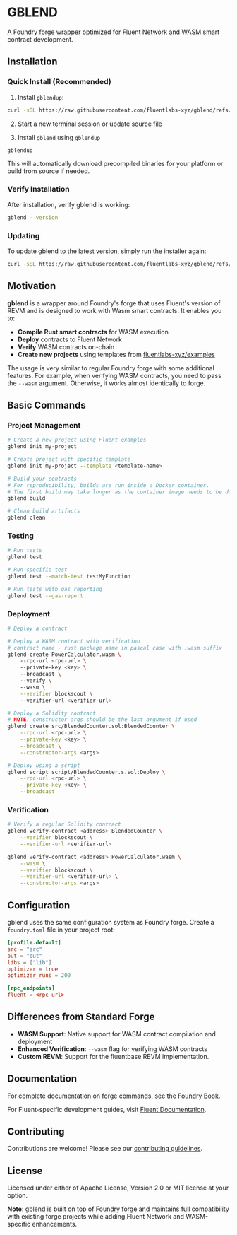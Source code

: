 # GBLEND

A Foundry forge wrapper optimized for Fluent Network and WASM smart contract development.

## Installation

### Quick Install (Recommended)

1. Install `gblendup`:

```bash
curl -sSL https://raw.githubusercontent.com/fluentlabs-xyz/gblend/refs/tags/latest/gblendup/install | bash
```

2. Start a new terminal session or update source file

3. Install `gblend` using `gblendup`

```
gblendup
```

This will automatically download precompiled binaries for your platform or build from source if needed.

### Verify Installation

After installation, verify gblend is working:

```bash
gblend --version
```

### Updating

To update gblend to the latest version, simply run the installer again:

```bash
curl -sSL https://raw.githubusercontent.com/fluentlabs-xyz/gblend/refs/tags/latest/gblendup/install | bash
```

## Motivation

**gblend** is a wrapper around Foundry's forge that uses Fluent's version of REVM and is designed to work with Wasm
smart contracts. It enables you to:

- **Compile Rust smart contracts** for WASM execution
- **Deploy** contracts to Fluent Network
- **Verify** WASM contracts on-chain
- **Create new projects** using templates from [fluentlabs-xyz/examples](https://github.com/fluentlabs-xyz/examples)

The usage is very similar to regular Foundry forge with some additional features. For example, when verifying WASM
contracts, you need to pass the `--wasm` argument. Otherwise, it works almost identically to forge.

## Basic Commands

### Project Management

```bash
# Create a new project using Fluent examples
gblend init my-project

# Create project with specific template
gblend init my-project --template <template-name>

# Build your contracts
# For reproducibility, builds are run inside a Docker container.  
# The first build may take longer as the container image needs to be downloaded.
gblend build

# Clean build artifacts
gblend clean
```

### Testing

```bash
# Run tests
gblend test

# Run specific test
gblend test --match-test testMyFunction

# Run tests with gas reporting
gblend test --gas-report
```

### Deployment

```bash
# Deploy a contract

# Deploy a WASM contract with verification
# contract name - rust package name in pascal case with .wasm suffix
gblend create PowerCalculator.wasm \        
    --rpc-url <rpc-url> \       
    --private-key <key> \        
    --broadcast \        
    --verify \       
    --wasm \
    --verifier blockscout \      
    --verifier-url <verifier-url>

# Deploy a Solidity contract
# NOTE: constructor args should be the last argument if used
gblend create src/BlendedCounter.sol:BlendedCounter \
    --rpc-url <rpc-url> \
    --private-key <key> \
    --broadcast \
    --constructor-args <args>

# Deploy using a script
gblend script script/BlendedCounter.s.sol:Deploy \
    --rpc-url <rpc-url> \
    --private-key <key> \
    --broadcast
```

### Verification

```bash
# Verify a regular Solidity contract
gblend verify-contract <address> BlendedCounter \
    --verifier blockscout \
    --verifier-url <verifier-url>

gblend verify-contract <address> PowerCalculator.wasm \
    --wasm \
    --verifier blockscout \
    --verifier-url <verifier-url> \
    --constructor-args <args>

```

## Configuration

gblend uses the same configuration system as Foundry forge. Create a `foundry.toml` file in your project root:

```toml
[profile.default]
src = "src"
out = "out"
libs = ["lib"]
optimizer = true
optimizer_runs = 200

[rpc_endpoints]
fluent = <rpc-url>

```

## Differences from Standard Forge

- **WASM Support**: Native support for WASM contract compilation and deployment
- **Enhanced Verification**: `--wasm` flag for verifying WASM contracts
- **Custom REVM**: Support for the fluentbase REVM implementation.

## Documentation

For complete documentation on forge commands, see the [Foundry Book](https://getfoundry.sh/forge/overview).

For Fluent-specific development guides, visit [Fluent Documentation](https://docs.fluent.xyz).

## Contributing

Contributions are welcome! Please see
our [contributing guidelines](https://github.com/fluentlabs-xyz/gblend/blob/main/CONTRIBUTING.md).

## License

Licensed under either of Apache License, Version 2.0 or MIT license at your option.

**Note**: gblend is built on top of Foundry forge and maintains full compatibility with existing forge projects while
adding Fluent Network and WASM-specific enhancements.
